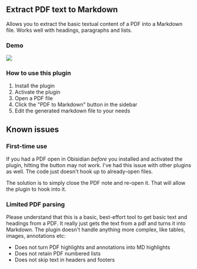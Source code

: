 ## Extract PDF text to Markdown

Allows you to extract the basic textual content of a PDF into a Markdown file. Works well with headings, paragraphs and lists.

### Demo

![](https://github.com/akaalias/extract-pdf-obsidian/blob/main/demo.gif?raw=true)

### How to use this plugin

1. Install the plugin
2. Activate the plugin
3. Open a PDF file
4. Click the "PDF to Markdown" button in the sidebar
5. Edit the generated markdown file to your needs

## Known issues

### First-time use

If you had a PDF open in Obisidian _before_ you installed and activated the plugin, hitting the button may not work. I've had this issue with other plugins as well. The code just doesn't hook up to already-open files. 

The solution is to simply close the PDF note and re-open it. That will allow the plugin to hook into it.

### Limited PDF parsing
Please understand that this is a basic, best-effort tool to get basic text and headings from a PDF. It really just gets the text from a pdf and turns it into Markdown. The plugin doesn't handle anything more complex, like tables, images, annotations etc: 

- Does not turn PDF highlights and annotations into MD highlights
- Does not retain PDF numbered lists
- Does not skip text in headers and footers

